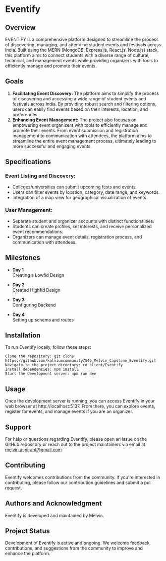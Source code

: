 # Eventify

## Overview
EVENTIFY is a comprehensive platform designed to streamline the process of discovering, managing, and attending student events and festivals across India. Built using the MERN (MongoDB, Express.js, React.js, Node.js) stack, this platform aims to connect students with a diverse range of cultural, technical, and management events while providing organizers with tools to efficiently manage and promote their events.

## Goals
1. **Facilitating Event Discovery:** The platform aims to simplify the process of discovering and accessing a wide range of student events and festivals across India. By providing robust search and filtering options, users can easily find events based on their interests, location, and preferences.
2. **Enhancing Event Management:** The project also focuses on empowering event organizers with tools to efficiently manage and promote their events. From event submission and registration management to communication with attendees, the platform aims to streamline the entire event management process, ultimately leading to more successful and engaging events.

## Specifications
### Event Listing and Discovery:
- Colleges/universities can submit upcoming fests and events.
- Users can filter events by location, category, date range, and keywords.
- Integration of a map view for geographical visualization of events.

### User Management:
- Separate student and organizer accounts with distinct functionalities.
- Students can create profiles, set interests, and receive personalized event recommendations.
- Organizers can manage event details, registration process, and communication with attendees.

## Milestones
- **Day 1**  
Creating a Lowfid Design

- **Day 2**  
Created Highfid Design

- **Day 3**   
Configuring Backend

- **Day 4**  
Setting up schema and routes
## Installation

To run Eventify locally, follow these steps:

    Clone the repository: git clone https://github.com/kalviumcommunity/S46_Melvin_Capstone_Eventify.git
    Navigate to the project directory: cd client/Eventify
    Install dependencies: npm install
    Start the development server: npm run dev
## Usage

Once the development server is running, you can access Eventify in your web browser at http://localhost:5137. From there, you can explore events, register for events, and manage events if you are an organizer.

## Support

For help or questions regarding Eventify, please open an issue on the GitHub repository or reach out to the project maintainers via email at melvin.aspirant@gmail.com.
## Contributing

Eventify welcomes contributions from the community. If you're interested in contributing, please follow our contribution guidelines and submit a pull request.
## Authors and Acknowledgment

Eventify is developed and maintained by Melvin.

## Project Status

Development of Eventify is active and ongoing. We welcome feedback, contributions, and suggestions from the community to improve and enhance the platform.